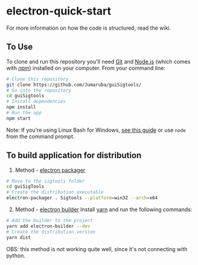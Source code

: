 # electron-quick-start

For more information on how the code is structured, read the wiki. 

## To Use

To clone and run this repository you'll need [Git](https://git-scm.com) and [Node.js](https://nodejs.org/en/download/) (which comes with [npm](http://npmjs.com)) installed on your computer. From your command line:

```bash
# Clone this repository
git clone https://github.com/Jumaruba/guiSigtools/
# Go into the repository
cd guiSigtools
# Install dependencies
npm install
# Run the app
npm start
```

Note: If you're using Linux Bash for Windows, [see this guide](https://www.howtogeek.com/261575/how-to-run-graphical-linux-desktop-applications-from-windows-10s-bash-shell/) or use `node` from the command prompt.

## To build application for distribution 

1. Method - [electron packager](https://electron.github.io/electron-packager/master/) 

```bash
# Move to the sigtools folder 
cd guiSigTools
# Create the distribution executable  
electron-packager . Sigtools --platform=win32 --arch=x64
```
2. Method - [electron builder](https://github.com/electron-userland/electron-builder) 
Install [yarn](https://classic.yarnpkg.com/en/docs/install/#windows-stable) and run the following commands: 

```bash
# Add the builder to the project
yarn add electron-builder --dev
# Create the distribution version
yarn dist
``` 

OBS: this method is not working quite well, since it's not connecting with python.  
